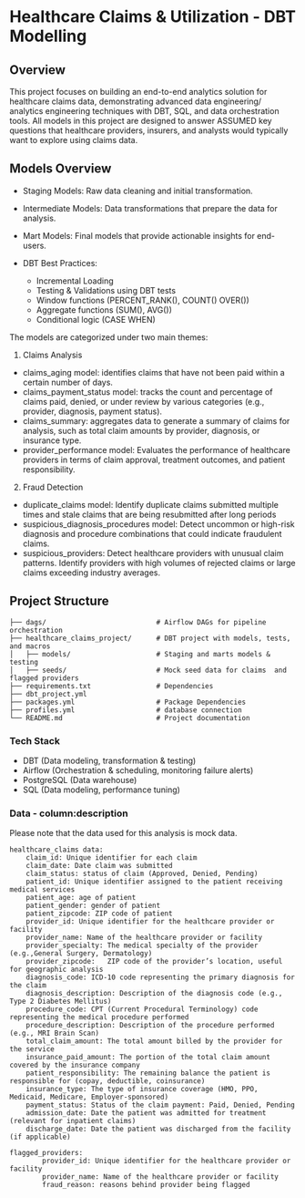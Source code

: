 # Healthcare Claims & Utilization - DBT Modelling

## Overview

This project focuses on building an end-to-end analytics solution for healthcare claims data, demonstrating advanced data engineering/ analytics engineering techniques with DBT, SQL, and data orchestration tools. All models in this project are designed to answer ASSUMED key questions that healthcare providers, insurers, and analysts would typically want to explore using claims data.

## Models Overview

* Staging Models: Raw data cleaning and initial transformation.
* Intermediate Models: Data transformations that prepare the data for analysis.
* Mart Models: Final models that provide actionable insights for end-users.

* DBT Best Practices:
	* Incremental Loading 
	* Testing & Validations using DBT tests
	* Window functions (PERCENT_RANK(), COUNT() OVER())
	* Aggregate functions (SUM(), AVG())
	* Conditional logic (CASE WHEN)
	
The models are categorized under two main themes: 

1. Claims Analysis 
* claims_aging model: identifies claims that have not been paid within a certain number of days.
* claims_payment_status model: tracks the count and percentage of claims paid, denied, or under review by various categories (e.g., provider, diagnosis, payment status).
* claims_summary: aggregates data to generate a summary of claims for analysis, such as total claim amounts by provider, diagnosis, or insurance type.
* provider_performance model: Evaluates the performance of healthcare providers in terms of claim approval, treatment outcomes, and patient responsibility.

2. Fraud Detection 
* duplicate_claims model: Identify duplicate claims submitted multiple times and stale claims that are being resubmitted after long periods
* suspicious_diagnosis_procedures model: Detect uncommon or high-risk diagnosis and procedure combinations that could indicate fraudulent claims.
* suspicious_providers: Detect healthcare providers with unusual claim patterns. Identify providers with high volumes of rejected claims or large claims exceeding industry averages.

## Project Structure

	├── dags/               			# Airflow DAGs for pipeline orchestration  
	├── healthcare_claims_project/      # DBT project with models, tests, and macros  
	│   ├── models/          			# Staging and marts models & testing   
	│   ├── seeds/           			# Mock seed data for claims  and flagged providers
	├── requirements.txt     			# Dependencies  
	├── dbt_project.yml     			 
	├── packages.yml     				# Package Dependencies  
	├── profiles.yml    				# database connection  
	└── README.md            			# Project documentation 

### Tech Stack

* DBT (Data modeling, transformation & testing)
* Airflow (Orchestration & scheduling, monitoring failure alerts)
* PostgreSQL (Data warehouse)
* SQL (Data modeling, performance tuning)

### Data - column:description
Please note that the data used for this analysis is mock data.

```
healthcare_claims data:
  	claim_id: Unique identifier for each claim
	claim_date: Date claim was submitted
	claim_status: status of claim (Approved, Denied, Pending)
	patient_id: Unique identifier assigned to the patient receiving medical services
	patient_age: age of patient
	patient_gender: gender of patient
	patient_zipcode: ZIP code of patient
	provider_id: Unique identifier for the healthcare provider or facility
	provider_name: Name of the healthcare provider or facility
	provider_specialty: The medical specialty of the provider (e.g.,General Surgery, Dermatology)
	provider_zipcode:	ZIP code of the provider’s location, useful for geographic analysis
	diagnosis_code: ICD-10 code representing the primary diagnosis for the claim
	diagnosis_description: Description of the diagnosis code (e.g., Type 2 Diabetes Mellitus)
	procedure_code: CPT (Current Procedural Terminology) code representing the medical procedure performed
	procedure_description: Description of the procedure performed (e.g., MRI Brain Scan)
	total_claim_amount: The total amount billed by the provider for the service
	insurance_paid_amount: The portion of the total claim amount covered by the insurance company
	patient_responsibility: The remaining balance the patient is responsible for (copay, deductible, coinsurance)
	insurance_type: The type of insurance coverage (HMO, PPO, Medicaid, Medicare, Employer-sponsored)
	payment_status: Status of the claim payment: Paid, Denied, Pending
	admission_date: Date the patient was admitted for treatment (relevant for inpatient claims)
	discharge_date: Date the patient was discharged from the facility (if applicable)

flagged_providers:
		provider_id: Unique identifier for the healthcare provider or facility
		provider_name: Name of the healthcare provider or facility
		fraud_reason: reasons behind provider being flagged
  ```
